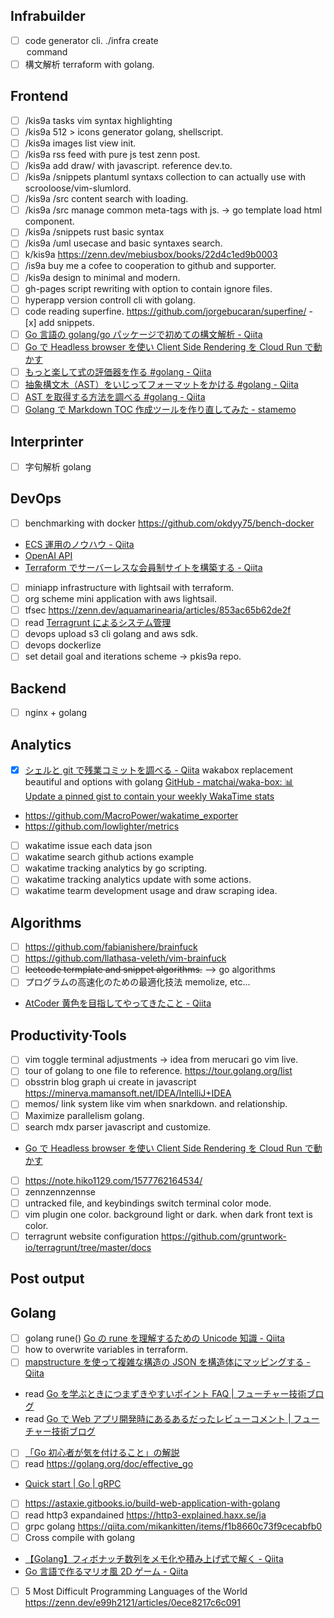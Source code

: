 ## Infrabuilder

- [ ] code generator cli. ./infra create <option> command
- [ ] 構文解析 terraform with golang.

## Frontend

- [ ] /kis9a tasks vim syntax highlighting
- [ ] /kis9a 512 > icons generator golang, shellscript.
- [ ] /kis9a images list view init.
- [ ] /kis9a rss feed with pure js test zenn post.
- [ ] /kis9a add draw/ with javascript. reference dev.to.
- [ ] /kis9a /snippets plantuml syntaxs collection to can actually use with scrooloose/vim-slumlord.
- [ ] /kis9a /src content search with loading.
- [ ] /kis9a /src manage common meta-tags with js. -> go template load html component.
- [ ] /kis9a /snippets rust basic syntax
- [ ] /kis9a /uml usecase and basic syntaxes search.
- [ ] k/kis9a <https://zenn.dev/mebiusbox/books/22d4c1ed9b0003>
- [ ] /is9a buy me a cofee to cooperation to github and supporter.
- [ ] /kis9a design to minimal and modern.
- [ ] gh-pages script rewriting with option to contain ignore files.
- [ ] hyperapp version controll cli with golang.
- [ ] code reading superfine. <https://github.com/jorgebucaran/superfine/> - [x] add snippets.
- [ ] [Go 言語の golang/go パッケージで初めての構文解析 - Qiita](https://qiita.com/po3rin/items/a19d96d29284108ad442)
- [ ] [Go で Headless browser を使い Client Side Rendering を Cloud Run で動かす](https://zenn.dev/0gm/articles/go_headless-browser_cloud-run)
- [ ] [もっと楽して式の評価器を作る #golang - Qiita](https://qiita.com/tenntenn/items/590caa61b9701d2ada23)
- [ ] [抽象構文木（AST）をいじってフォーマットをかける #golang - Qiita](https://qiita.com/tenntenn/items/8953f2ae80c610b353c8)
- [ ] [AST を取得する方法を調べる #golang - Qiita](https://qiita.com/tenntenn/items/13340f2845316532b55a)
- [ ] [Golang で Markdown TOC 作成ツールを作り直してみた - stamemo](https://stakiran.hatenablog.com/entry/2019/06/19/072427)

## Interprinter

- [ ] 字句解析 golang
<!-- - [ ] -->

## DevOps

- [ ] benchmarking with docker <https://github.com/okdyy75/bench-docker>
- [ECS 運用のノウハウ - Qiita](https://qiita.com/naomichi-y/items/d933867127f27524686a)
- [OpenAI API](https://beta.openai.com/examples)
- [Terraform でサーバーレスな会員制サイトを構築する - Qiita](https://qiita.com/okubot55/items/fa0625bb98ffa771cdc4)
- [ ] miniapp infrastructure with lightsail with terraform.
- [ ] org scheme mini application with aws lightsail.
- [ ] tfsec <https://zenn.dev/aquamarinearia/articles/853ac65b62de2f>
- [ ] read [Terragrunt によるシステム管理](https://zenn.dev/aquamarinearia/articles/56202d4ae825dd)
- [ ] devops upload s3 cli golang and aws sdk.
- [ ] devops dockerlize
- [ ] set detail goal and iterations scheme -> pkis9a repo.

## Backend

- [ ] nginx + golang

## Analytics

- [x] [シェルと git で残業コミットを調べる - Qiita](https://qiita.com/310ma3/items/a44fee242c2076053834)
      wakabox replacement beautiful and options with golang
      [GitHub - matchai/waka-box: 📊 Update a pinned gist to contain your weekly WakaTime stats](https://github.com/matchai/waka-box)
- <https://github.com/MacroPower/wakatime_exporter>
- <https://github.com/lowlighter/metrics>
- [ ] wakatime issue each data json
- [ ] wakatime search github actions example
- [ ] wakatime tracking analytics by go scripting.
- [ ] wakatime tracking analytics update with some actions.
- [ ] wakatime tearm development usage and draw scraping idea.

## Algorithms

- [ ] <https://github.com/fabianishere/brainfuck>
- [ ] <https://github.com/llathasa-veleth/vim-brainfuck>
- [ ] ~~leetcode termplate and snippet algorithms.~~ --> go algorithms
- [ ] プログラムの高速化のための最適化技法 memolize, etc...
- [AtCoder 黄色を目指してやってきたこと - Qiita](https://qiita.com/hamamu/items/2e342d46d9f54732d42c)

## Productivity·Tools

- [ ] vim toggle terminal adjustments -> idea from merucari go vim live.
- [ ] tour of golang to one file to reference. <https://tour.golang.org/list>
- [ ] obsstrin blog graph ui create in javascript <https://minerva.mamansoft.net/IDEA/IntelliJ+IDEA>
- [ ] memos/ link system like vim when snarkdown. and relationship.
- [ ] Maximize parallelism golang.
- [ ] search mdx parser javascript and customize.
- [Go で Headless browser を使い Client Side Rendering を Cloud Run で動かす](https://zenn.dev/0gm/articles/go_headless-browser_cloud-run)
- [ ] <https://note.hiko1129.com/1577762164534/>
- [ ] zennzennzennse
- [ ] untracked file, and keybindings switch terminal color mode.
- [ ] vim plugin one color. background light or dark. when dark front text is color.
- [ ] terragrunt website configuration <https://github.com/gruntwork-io/terragrunt/tree/master/docs>

## Post output

## Golang

- [ ] golang rune() [Go の rune を理解するための Unicode 知識 - Qiita](https://qiita.com/seihmd/items/4a878e7fa340d7963fee)
- [ ] how to overwrite variables in terraform.
- [ ] [mapstructure を使って複雑な構造の JSON を構造体にマッピングする - Qiita](https://qiita.com/syumai/items/9e2441b0e8fda8281fdf)
- read [Go を学ぶときにつまずきやすいポイント FAQ | フューチャー技術ブログ](https://future-architect.github.io/articles/20190713/)
- read [Go で Web アプリ開発時にあるあるだったレビューコメント | フューチャー技術ブログ](https://future-architect.github.io/articles/20200709/)
- [ ] [「Go 初心者が気を付けること」の解説](https://zenn.dev/nobonobo/articles/e0af4e8afc6c38b42ae1)
- [ ] read <https://golang.org/doc/effective_go>
- [Quick start | Go | gRPC](https://grpc.io/docs/languages/go/quickstart/)
- [ ] <https://astaxie.gitbooks.io/build-web-application-with-golang>
- [ ] read http3 expandained <https://http3-explained.haxx.se/ja>
- [ ] grpc golang <https://qiita.com/mikankitten/items/f1b8660c73f9cecabfb0>
- [ ] Cross compile with golang
- [【Golang】フィボナッチ数列をメモ化や積み上げ式で解く - Qiita](https://qiita.com/ShrimpF/items/2f50a0b76d1cee29f0b3)
- [Go 言語で作るマリオ風 2D ゲーム - Qiita](https://qiita.com/KMim/items/aebb9d7a9116bf6294b3)
- [ ] 5 Most Difficult Programming Languages of the World <https://zenn.dev/e99h2121/articles/0ece8217c6c091>
